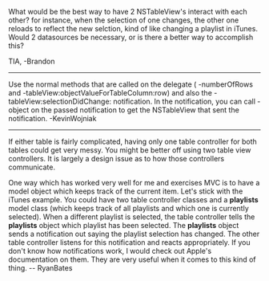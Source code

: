 What would be the best way to have 2 NSTableView's interact with each other? for instance, when the selection of one changes, the other one reloads to reflect the new selction, kind of like changing a playlist in iTunes. Would 2 datasources be necessary, or is there a better way to accomplish this?

TIA,
-Brandon

----

Use the normal methods that are called on the delegate (    -numberOfRows and     -tableView:objectValueForTableColumn:row) and also the     -tableView:selectionDidChange: notification. In the notification, you can call     -object on the passed notification to get the NSTableView that sent the notification. -KevinWojniak

----

If either table is fairly complicated, having only one table controller for both tables could get very messy. You might be better off using two table view controllers. It is largely a design issue as to how those controllers communicate.

One way which has worked very well for me and exercises MVC is to have a model object which keeps track of the current item. Let's stick with the iTunes example. You could have two table controller classes and a **playlists** model class (which keeps track of all playlists and which one is currently selected). When a different playlist is selected, the table controller tells the **playlists** object which playlist has been selected. The **playlists** object sends a notification out saying the playlist selection has changed. The other table controller listens for this notification and reacts appropriately. If you don't know how notifications work, I would check out Apple's documentation on them. They are very useful when it comes to this kind of thing. -- RyanBates
